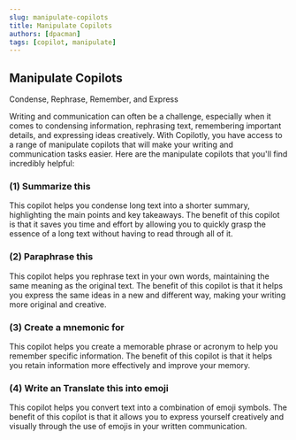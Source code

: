 ```yaml
---
slug: manipulate-copilots
title: Manipulate Copilots
authors: [dpacman]
tags: [copilot, manipulate]
---
```


## Manipulate Copilots

Condense, Rephrase, Remember, and Express

Writing and communication can often be a challenge, especially when it comes to condensing information, rephrasing text, remembering important details, and expressing ideas creatively. With Copilotly, you have access to a range of manipulate copilots that will make your writing and communication tasks easier. Here are the manipulate copilots that you'll find incredibly helpful:

### (1) Summarize this

This copilot helps you condense long text into a shorter summary, highlighting the main points and key takeaways. The benefit of this copilot is that it saves you time and effort by allowing you to quickly grasp the essence of a long text without having to read through all of it.

### (2) Paraphrase this

This copilot helps you rephrase text in your own words, maintaining the same meaning as the original text. The benefit of this copilot is that it helps you express the same ideas in a new and different way, making your writing more original and creative.

### (3) Create a mnemonic for

This copilot helps you create a memorable phrase or acronym to help you remember specific information. The benefit of this copilot is that it helps you retain information more effectively and improve your memory.

### (4) Write an Translate this into emoji

This copilot helps you convert text into a combination of emoji symbols. The benefit of this copilot is that it allows you to express yourself creatively and visually through the use of emojis in your written communication.
